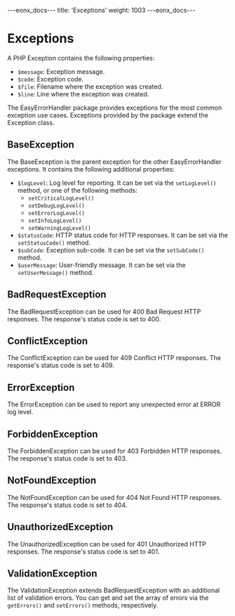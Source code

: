---eonx_docs---
title: 'Exceptions'
weight: 1003
---eonx_docs---

# Exceptions

A PHP Exception contains the following properties:

- `$message`: Exception message.
- `$code`: Exception code.
- `$file`: Filename where the exception was created.
- `$line`: Line where the exception was created.

The EasyErrorHandler package provides exceptions for the most common exception use cases. Exceptions provided by the
package extend the Exception class.

## BaseException

The BaseException is the parent exception for the other EasyErrorHandler exceptions. It contains the following
additional properties:

- `$logLevel`: Log level for reporting. It can be set via the `setLogLevel()` method, or one of the following methods:
  - `setCriticalLogLevel()`
  - `setDebugLogLevel()`
  - `setErrorLogLevel()`
  - `setInfoLogLevel()`
  - `setWarningLogLevel()`
- `$statusCode`: HTTP status code for HTTP responses. It can be set via the `setStatusCode()` method.
- `$subCode`: Exception sub-code. It can be set via the `setSubCode()` method.
- `$userMessage`: User-friendly message. It can be set via the `setUserMessage()` method.

## BadRequestException

The BadRequestException can be used for 400 Bad Request HTTP responses. The response's status code is set to 400.

## ConflictException

The ConflictException can be used for 409 Conflict HTTP responses. The response's status code is set to 409.

## ErrorException

The ErrorException can be used to report any unexpected error at ERROR log level.

## ForbiddenException

The ForbiddenException can be used for 403 Forbidden HTTP responses. The response's status code is set to 403.

## NotFoundException

The NotFoundException can be used for 404 Not Found HTTP responses. The response's status code is set to 404.

## UnauthorizedException

The UnauthorizedException can be used for 401 Unauthorized HTTP responses. The response's status code is set to 401.

## ValidationException

The ValidationException extends BadRequestException with an additional list of validation errors. You can get and set
the array of errors via the `getErrors()` and `setErrors()` methods, respectively.
